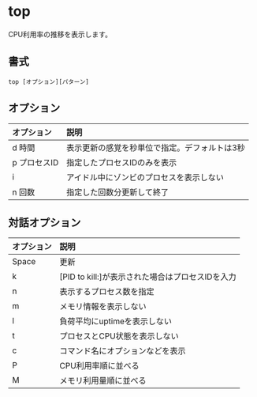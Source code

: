 # top

CPU利用率の推移を表示します。

## 書式

```
top [オプション][パターン]
```

## オプション

|オプション|説明|
|:--|:--|
|d 時間|表示更新の感覚を秒単位で指定。デフォルトは3秒|
|p プロセスID|指定したプロセスIDのみを表示|
|i|アイドル中にゾンビのプロセスを表示しない|
|n 回数|指定した回数分更新して終了|

## 対話オプション

|オプション|説明|
|:--|:--|
|Space |更新|
|k|[PID to kill:]が表示された場合はプロセスIDを入力|
|n|表示するプロセス数を指定|
|m|メモリ情報を表示しない|
|l|負荷平均にuptimeを表示しない|
|t|プロセスとCPU状態を表示しない|
|c|コマンド名にオプションなどを表示|
|P|CPU利用率順に並べる|
|M|メモリ利用量順に並べる|
